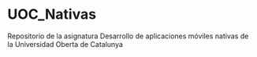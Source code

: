 # UOC_Nativas
Repositorio de la asignatura Desarrollo de aplicaciones móviles nativas de la Universidad Oberta de Catalunya
